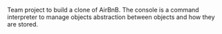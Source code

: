 Team project to build a clone of AirBnB.
The console is a command interpreter to manage objects abstraction between objects and how they are stored.
